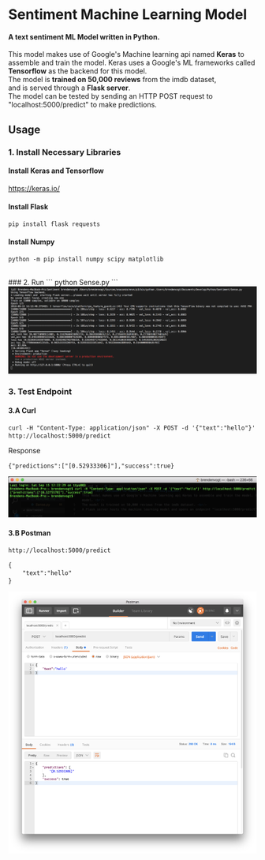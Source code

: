 
# Sentiment Machine Learning Model
#### A text sentiment ML Model written in **Python**.
This model makes use of Google's Machine learning api named **Keras** to assemble and train the model. Keras uses a Google's ML frameworks called **Tensorflow** as the backend for this model. <br/>
The model is **trained on 50,000 reviews** from the imdb dataset, <br/>
and is served through a **Flask server**. <br/>
The model can be tested by sending an HTTP POST request to "localhost:5000/predict" to make predictions.

## Usage 
### 1. Install Necessary Libraries
#### Install Keras and Tensorflow
https://keras.io/

#### Install Flask
```
pip install flask requests
```
#### Install Numpy
```
python -m pip install numpy scipy matplotlib
```
<br/>
### 2. Run
```
python Sense.py
```
<img src="https://github.com/brendenvogt/Sentiment/raw/master/resources/SentimentStartup.png"/>
<br/>

### 3. Test Endpoint
#### 3.A Curl
```
curl -H "Content-Type: application/json" -X POST -d '{"text":"hello"}' http://localhost:5000/predict
```
Response
```
{"predictions":["[0.52933306]"],"success":true}
```
<img src="https://github.com/brendenvogt/Sentiment/raw/master/resources/SentimentCurl.png"/>
<br/>

#### 3.B Postman
```
http://localhost:5000/predict
```
```
{
	"text":"hello"
}
```
<img src="https://github.com/brendenvogt/Sentiment/raw/master/resources/SentimentPostman.png"/>
